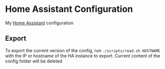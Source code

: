 # Home Assistant Configuration
My [Home Assistant](https://www.home-assistant.io/) configuration

## Export
To export the current version of the config, run `./scripts/read.sh HOSTNAME` with the IP or hostname of the HA instance to export. Current content of the config folder will be deleted
